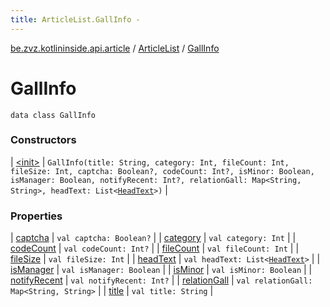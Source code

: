 ```yaml
---
title: ArticleList.GallInfo - 
---
```


[be.zvz.kotlininside.api.article](../../index.html) / [ArticleList](../index.html) / [GallInfo](./index.html)

# GallInfo

`data class GallInfo`

### Constructors

| [&lt;init&gt;](-init-.html) | `GallInfo(title: String, category: Int, fileCount: Int, fileSize: Int, captcha: Boolean?, codeCount: Int?, isMinor: Boolean, isManager: Boolean, notifyRecent: Int?, relationGall: Map<String, String>, headText: List<`[`HeadText`](../../../be.zvz.kotlininside.api.type/-head-text/index.html)`>)` |

### Properties

| [captcha](captcha.html) | `val captcha: Boolean?` |
| [category](category.html) | `val category: Int` |
| [codeCount](code-count.html) | `val codeCount: Int?` |
| [fileCount](file-count.html) | `val fileCount: Int` |
| [fileSize](file-size.html) | `val fileSize: Int` |
| [headText](head-text.html) | `val headText: List<`[`HeadText`](../../../be.zvz.kotlininside.api.type/-head-text/index.html)`>` |
| [isManager](is-manager.html) | `val isManager: Boolean` |
| [isMinor](is-minor.html) | `val isMinor: Boolean` |
| [notifyRecent](notify-recent.html) | `val notifyRecent: Int?` |
| [relationGall](relation-gall.html) | `val relationGall: Map<String, String>` |
| [title](title.html) | `val title: String` |

